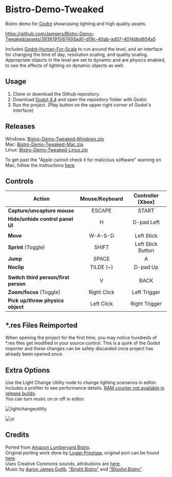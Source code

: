 # Bistro-Demo-Tweaked
Bistro demo for [Godot](https://github.com/godotengine/godot) showcasing lighting and high quality assets.

https://github.com/Jamsers/Bistro-Demo-Tweaked/assets/39361911/67493ad0-d19c-40ab-ad07-4014dbd654a5

Includes [Godot-Human-For-Scale](https://github.com/Jamsers/Godot-Human-For-Scale) to run around the level, and an interface for changing the time of day, resolution scaling, and quality scaling. Appropriate objects in the level are set to dynamic and are physics enabled, to see the effects of lighting on dynamic objects as well.

## Usage
1. Clone or download the Github repository.
2. Download [Godot 4.4](https://godotengine.org/releases/4.4/) and open the repository folder with Godot.
3. Run the project. (Play button on the upper right corner of Godot's interface)

## Releases
Windows: [Bistro-Demo-Tweaked-Windows.zip](https://github.com/Jamsers/Bistro-Demo-Tweaked/releases/download/v1.6/Bistro-Demo-Tweaked-Windows.zip)  
Mac: [Bistro-Demo-Tweaked-Mac.zip](https://github.com/Jamsers/Bistro-Demo-Tweaked/releases/download/v1.6/Bistro-Demo-Tweaked-Mac.zip)  
Linux: [Bistro-Demo-Tweaked-Linux.zip](https://github.com/Jamsers/Bistro-Demo-Tweaked/releases/download/v1.6/Bistro-Demo-Tweaked-Linux.zip)

To get past the "Apple cannot check it for malicious software" warning on Mac, follow the instructions [here](https://support.apple.com/guide/mac-help/mchleab3a043).

## Controls
| Action | Mouse/Keyboard |  Controller (Xbox) |
| - | :-: | :-: |
| **Capture/uncapture mouse** | ESCAPE | START |
| **Hide/unhide control panel UI** | H | D-pad Left |
|  |  |  |
| **Move** | W-A-S-D | Left Stick |
| **Sprint** (Toggle) | SHIFT | Left Stick Button |
| **Jump** | SPACE | A |
| **Noclip** | TILDE (~) | D-pad Up |
|  |  |  |
| **Switch third person/first person** | V | BACK |
| **Zoom/focus** (Toggle) | Right Click | Left Trigger |
| **Pick up/throw physics object** | Left Click | Right Trigger |

## *.res Files Reimported
When opening the project for the first time, you may notice hundreds of *.res files get modified in your source control. This is a quirk of the Godot importer and these changes can be safely discarded once project has already been opened once.

## Extra Options
Use the Light Change Utility node to change lighting scenarios in editor.  
Includes a profiler to see performance details. [RAM counter not available in release builds](https://docs.godotengine.org/en/stable/classes/class_performance.html#enumerations).  
You can turn music on or off in editor.

![lightchangeutility](https://github.com/Jamsers/Bistro-Demo-Tweaked/assets/39361911/09c0a406-e942-467e-8ecc-fb2eafc55f4e)

![ui](https://github.com/Jamsers/Bistro-Demo-Tweaked/assets/39361911/6d39b553-558b-4a63-8551-5e76681a9e90)

## Credits
Ported from [Amazon Lumberyard Bistro](https://developer.nvidia.com/orca/amazon-lumberyard-bistro).  
Original porting work done by [Logan Preshaw](https://github.com/WickedInsignia), original port can be found [here](https://github.com/godotengine/godot/issues/74965).  
Uses Creative Commons sounds, attributions are [here](https://github.com/Jamsers/Bistro-Demo-Tweaked/blob/main/Audio/ATTRIBUTION).  
Music by [Aaron James Gutib](https://www.youtube.com/@Anuron01/), ["Bright Bistro"](https://www.youtube.com/watch?v=W8CFKvLtBaI) and ["Blissful Bistro"](https://www.youtube.com/watch?v=N8L46km_EOg).

